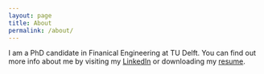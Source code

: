 ```yaml
---
layout: page
title: About
permalink: /about/
---
```


I am a PhD candidate in Finanical Engineering at TU Delft. You can find out more info about me by visiting my [LinkedIn](https://www.linkedin.com/in/jasper-rou/) or downloading my [resume](https://github.com/jgrou/jgrou.github.io/files/9625673/Curriculum.Vitae.pdf).
